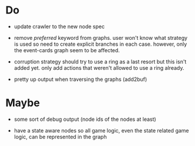 # Do
* update crawler to the new node spec

* remove *preferred* keyword from graphs. user won't know what strategy is used
  so need to create explicit branches in each case. however, only the
  event-cards graph seem to be affected.

* corruption strategy should try to use a ring as a last resort but this isn't
  added yet. only add actions that weren't allowed to use a ring already.

* pretty up output when traversing the graphs (add2buf)

# Maybe
* some sort of debug output (node ids of the nodes at least)

* have a state aware nodes so all game logic, even the state related game logic,
  can be represented in the graph

